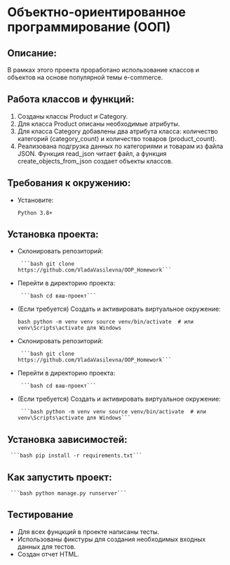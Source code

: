 # Объектно-ориентированное программирование (ООП)

## Описание:

В рамках этого проекта проработано использование классов и объектов на основе популярной темы e-commerce.

## Работа классов и функций:

1. Созданы классы Product и Category.
2. Для класса Product описаны необходимые атрибуты.
3. Для класса Category добавлены два атрибута класса: количество категорий (category_count) и количество товаров (product_count).
4. Реализована подгрузка данных по категориями и товарам из файла JSON. Функция read_json читает файл, а функция create_objects_from_json создает объекты классов.

## Требования к окружению:

   - Установите:

     ```Python 3.8+```

## Установка проекта:

- Склонировать репозиторий:

       ```bash git clone https://github.com/VladaVasilevna/OOP_Homework```

- Перейти в директорию проекта:

       ```bash cd ваш-проект```

- (Если требуется) Создать и активировать виртуальное окружение:

  ```bash python -m venv venv source venv/bin/activate  # или venv\Scripts\activate для Windows```

- Склонировать репозиторий:

       ```bash git clone https://github.com/VladaVasilevna/OOP_Homework```

- Перейти в директорию проекта:

       ```bash cd ваш-проект```

- (Если требуется) Создать и активировать виртуальное окружение:

       ```bash python -m venv venv source venv/bin/activate  # или venv\Scripts\activate для Windows```

## Установка зависимостей:

     ```bash pip install -r requirements.txt```



## Как запустить проект:

     ```bash python manage.py runserver```

## Тестирование
- Для всех фунцкций в проекте написаны тесты.
- Использованы фикстуры для создания необходимых входных данных для тестов.
- Создан отчет HTML.